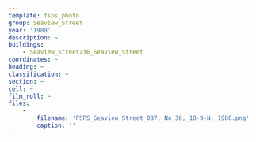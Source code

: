 ```yaml
---
template: fsps_photo
group: Seaview_Street
year: '1980'
description: ~
buildings:
    - Seaview_Street/36_Seaview_Street
coordinates: ~
heading: ~
classification: ~
section: ~
cell: ~
film_roll: ~
files:
    -
        filename: 'FSPS_Seaview_Street_037,_No_36,_18-9-N,_1980.png'
        caption: ''
---
```


